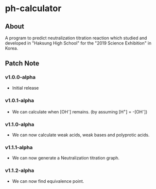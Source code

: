 # ph-calculator

## About

A program to predict neutralization titration reaction which studied and developed in "Haksung High School" for the "2019 Science Exhibition" in Korea.

## Patch Note

### v1.0.0-alpha

- Initial release

### v1.0.1-alpha

- We can calculate when [OH<sup>-</sup>] remains. (by assuming [H<sup>+</sup>] = -[OH<sup>-</sup>])

### v1.1.0-alpha

- We can now calculate weak acids, weak bases and polyprotic acids.

### v1.1.1-alpha

- We can now generate a Neutralization titration graph.

### v1.1.2-alpha

- We can now find equivalence point.